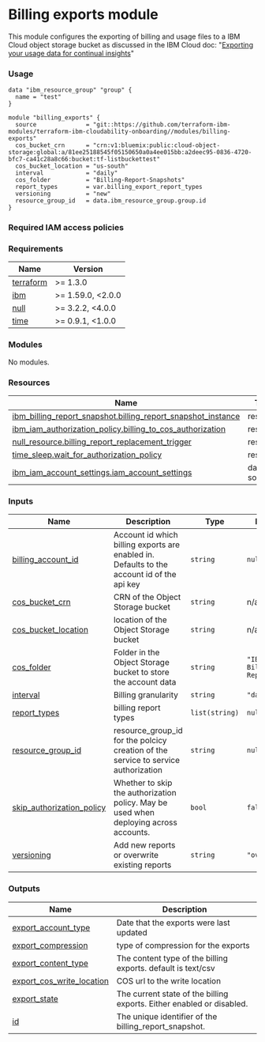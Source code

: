 <!-- Update the title -->
# Billing exports module

This module configures the exporting of billing and usage files to a IBM Cloud object storage bucket as discussed in the IBM Cloud doc: "[Exporting your usage data for continual insights](https://cloud.ibm.com/docs/billing-usage?topic=billing-usage-exporting-your-usage&interface=terraform)"

### Usage

<!--
Add an example of the use of the module in the below code block.

Use real values instead of "var.<var_name>" or other placeholder values
unless real values don't help users know what to change.
-->

```hcl
data "ibm_resource_group" "group" {
  name = "test"
}

module "billing_exports" {
  source              = "git::https://github.com/terraform-ibm-modules/terraform-ibm-cloudability-onboarding//modules/billing-exports"
  cos_bucket_crn      = "crn:v1:bluemix:public:cloud-object-storage:global:a/81ee25188545f05150650a0a4ee015bb:a2deec95-0836-4720-bfc7-ca41c28a8c66:bucket:tf-listbuckettest"
  cos_bucket_location = "us-south"
  interval            = "daily"
  cos_folder          = "Billing-Report-Snapshots"
  report_types        = var.billing_export_report_types
  versioning          = "new"
  resource_group_id   = data.ibm_resource_group.group.id
}
```

### Required IAM access policies

<!-- PERMISSIONS REQUIRED TO RUN MODULE
If this module requires permissions, uncomment the following block and update
the sample permissions, following the format.
Replace the sample Account and IBM Cloud service names and roles with the
information in the console at
Manage > Access (IAM) > Access groups > Access policies.
-->

<!--
You need the following permissions to run this module.

- Account Management
    - **Sample Account Service** service
        - `Editor` platform access
        - `Manager` service access
    - IAM Services
        - **Sample Cloud Service** service
            - `Administrator` platform access
-->

<!-- NO PERMISSIONS FOR MODULE
If no permissions are required for the module, uncomment the following
statement instead the previous block.
-->

<!-- No permissions are needed to run this module.-->



<!-- The following content is automatically populated by the pre-commit hook -->
<!-- BEGINNING OF PRE-COMMIT-TERRAFORM DOCS HOOK -->
### Requirements

| Name | Version |
|------|---------|
| <a name="requirement_terraform"></a> [terraform](#requirement\_terraform) | >= 1.3.0 |
| <a name="requirement_ibm"></a> [ibm](#requirement\_ibm) | >= 1.59.0, <2.0.0 |
| <a name="requirement_null"></a> [null](#requirement\_null) | >= 3.2.2, <4.0.0 |
| <a name="requirement_time"></a> [time](#requirement\_time) | >= 0.9.1, <1.0.0 |

### Modules

No modules.

### Resources

| Name | Type |
|------|------|
| [ibm_billing_report_snapshot.billing_report_snapshot_instance](https://registry.terraform.io/providers/IBM-Cloud/ibm/latest/docs/resources/billing_report_snapshot) | resource |
| [ibm_iam_authorization_policy.billing_to_cos_authorization](https://registry.terraform.io/providers/IBM-Cloud/ibm/latest/docs/resources/iam_authorization_policy) | resource |
| [null_resource.billing_report_replacement_trigger](https://registry.terraform.io/providers/hashicorp/null/latest/docs/resources/resource) | resource |
| [time_sleep.wait_for_authorization_policy](https://registry.terraform.io/providers/hashicorp/time/latest/docs/resources/sleep) | resource |
| [ibm_iam_account_settings.iam_account_settings](https://registry.terraform.io/providers/IBM-Cloud/ibm/latest/docs/data-sources/iam_account_settings) | data source |

### Inputs

| Name | Description | Type | Default | Required |
|------|-------------|------|---------|:--------:|
| <a name="input_billing_account_id"></a> [billing\_account\_id](#input\_billing\_account\_id) | Account id which billing exports are enabled in. Defaults to the account id of the api key | `string` | `null` | no |
| <a name="input_cos_bucket_crn"></a> [cos\_bucket\_crn](#input\_cos\_bucket\_crn) | CRN of the Object Storage bucket | `string` | n/a | yes |
| <a name="input_cos_bucket_location"></a> [cos\_bucket\_location](#input\_cos\_bucket\_location) | location of the Object Storage bucket | `string` | n/a | yes |
| <a name="input_cos_folder"></a> [cos\_folder](#input\_cos\_folder) | Folder in the Object Storage bucket to store the account data | `string` | `"IBMCloud-Billing-Reports"` | no |
| <a name="input_interval"></a> [interval](#input\_interval) | Billing granularity | `string` | `"daily"` | no |
| <a name="input_report_types"></a> [report\_types](#input\_report\_types) | billing report types | `list(string)` | `null` | no |
| <a name="input_resource_group_id"></a> [resource\_group\_id](#input\_resource\_group\_id) | resource\_group\_id for the polcicy creation of the service to service authorization | `string` | `null` | no |
| <a name="input_skip_authorization_policy"></a> [skip\_authorization\_policy](#input\_skip\_authorization\_policy) | Whether to skip the authorization policy. May be used when deploying across accounts. | `bool` | `false` | no |
| <a name="input_versioning"></a> [versioning](#input\_versioning) | Add new reports or overwrite existing reports | `string` | `"overwrite"` | no |

### Outputs

| Name | Description |
|------|-------------|
| <a name="output_export_account_type"></a> [export\_account\_type](#output\_export\_account\_type) | Date that the exports were last updated |
| <a name="output_export_compression"></a> [export\_compression](#output\_export\_compression) | type of compression for the exports |
| <a name="output_export_content_type"></a> [export\_content\_type](#output\_export\_content\_type) | The content type of the billing exports. default is text/csv |
| <a name="output_export_cos_write_location"></a> [export\_cos\_write\_location](#output\_export\_cos\_write\_location) | COS url to the write location |
| <a name="output_export_state"></a> [export\_state](#output\_export\_state) | The current state of the billing exports. Either enabled or disabled. |
| <a name="output_id"></a> [id](#output\_id) | The unique identifier of the billing\_report\_snapshot. |
<!-- END OF PRE-COMMIT-TERRAFORM DOCS HOOK -->
